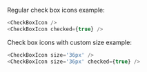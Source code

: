 Regular check box icons example:

```js
<CheckBoxIcon />
<CheckBoxIcon checked={true} />
```

Check box icons with custom size example:

```js
<CheckBoxIcon size='36px' />
<CheckBoxIcon size='36px' checked={true} />
```

